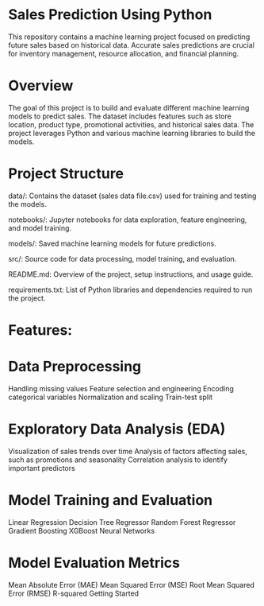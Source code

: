 # Sales Prediction Using Python
This repository contains a machine learning project focused on predicting future sales based on historical data. Accurate sales predictions are crucial for inventory management, resource allocation, and financial planning.

# Overview
The goal of this project is to build and evaluate different machine learning models to predict sales. The dataset includes features such as store location, product type, promotional activities, and historical sales data. The project leverages Python and various machine learning libraries to build the models.

# Project Structure
data/: Contains the dataset (sales data file.csv) used for training and testing the models.

notebooks/: Jupyter notebooks for data exploration, feature engineering, and model training.

models/: Saved machine learning models for future predictions.

src/: Source code for data processing, model training, and evaluation.

README.md: Overview of the project, setup instructions, and usage guide.

requirements.txt: List of Python libraries and dependencies required to run the project.

# Features:
# Data Preprocessing
Handling missing values
Feature selection and engineering
Encoding categorical variables
Normalization and scaling
Train-test split

# Exploratory Data Analysis (EDA)
Visualization of sales trends over time
Analysis of factors affecting sales, such as promotions and seasonality
Correlation analysis to identify important predictors

# Model Training and Evaluation
Linear Regression
Decision Tree Regressor
Random Forest Regressor
Gradient Boosting
XGBoost
Neural Networks

# Model Evaluation Metrics
Mean Absolute Error (MAE)
Mean Squared Error (MSE)
Root Mean Squared Error (RMSE)
R-squared
Getting Started

